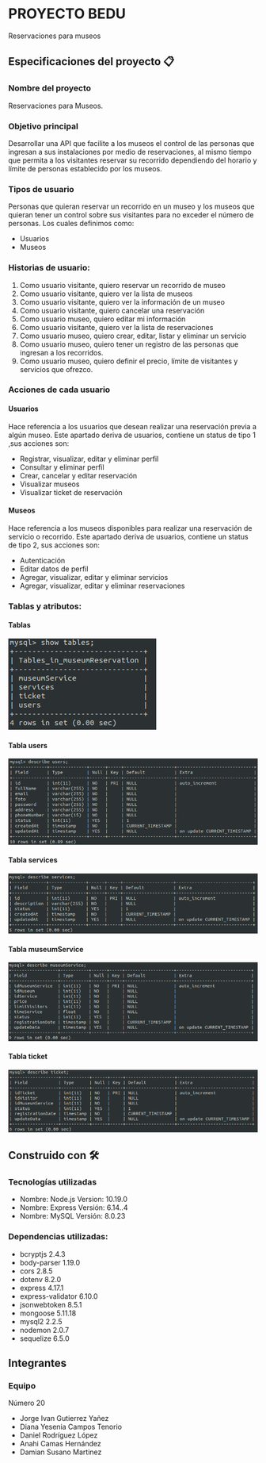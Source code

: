 # PROYECTO BEDU
Reservaciones para museos 

## Especificaciones del proyecto 📋
### Nombre del proyecto
Reservaciones para Museos.
### Objetivo principal
Desarrollar  una API que facilite a los museos el control de las personas que ingresan a sus instalaciones por medio de reservaciones, al mismo tiempo que permita a los visitantes reservar su recorrido dependiendo del horario y límite de personas establecido por los museos.
### Tipos de usuario
Personas que quieran reservar un recorrido en un museo y los museos que quieran tener un control sobre sus visitantes para no exceder el número de personas. Los cuales definimos como:
* Usuarios
* Museos

### Historias de usuario:
1. Como usuario visitante, quiero reservar un recorrido de museo
2. Como usuario visitante, quiero ver la lista de museos 
3. Como usuario visitante, quiero ver la información de un museo
4. Como usuario visitante, quiero cancelar una reservación
5. Como usuario museo, quiero editar mi información
6. Como usuario visitante, quiero ver la lista de reservaciones
7. Como usuario museo, quiero crear, editar, listar y eliminar un servicio
8. Como usuario museo, quiero tener un registro de las personas que ingresan a los recorridos. 
9. Como usuario museo, quiero definir el precio, límite de visitantes y servicios que ofrezco. 


### Acciones de cada usuario
#### Usuarios
Hace referencia a los usuarios que desean realizar una reservación previa a algún museo. Este apartado deriva de usuarios, contiene un status de tipo 1 ,sus acciones son:
* Registrar, visualizar, editar y eliminar perfil
* Consultar y eliminar perfil
* Crear, cancelar y editar reservación
* Visualizar museos
* Visualizar ticket de reservación
#### Museos
Hace referencia a los museos disponibles para realizar una reservación de servicio o recorrido. Este apartado deriva de usuarios, contiene un status de tipo 2, sus acciones son:
* Autenticación
* Editar datos de perfil
* Agregar, visualizar, editar y eliminar servicios
* Agregar, visualizar, editar y eliminar reservaciones


### Tablas y atributos:
#### Tablas
![](img/ShowTables.png)

#### Tabla users
![](img/userTable.png)

#### Tabla services
![](img/servicesTable.png)

#### Tabla museumService
![](img/museumServicesTable.png)


#### Tabla ticket
![](img/ticketTable.png)


## Construido con 🛠️

### Tecnologías utilizadas
* Nombre: Node.js
  Version: 10.19.0
* Nombre: Express
  Versión: 6.14..4
* Nombre: MySQL
  Versión: 8.0.23
  
### Dependencias utilizadas:
* bcryptjs 2.4.3
* body-parser 1.19.0
* cors 2.8.5
* dotenv 8.2.0
* express 4.17.1
* express-validator 6.10.0
* jsonwebtoken 8.5.1
* mongoose 5.11.18
* mysql2 2.2.5
* nodemon 2.0.7
* sequelize 6.5.0 


## Integrantes
### Equipo

Número 20

- Jorge Ivan Gutierrez Yañez
- Diana Yesenia Campos Tenorio
- Daniel Rodríguez López
- Anahi Camas Hernández 
- Damian Susano Martinez 
